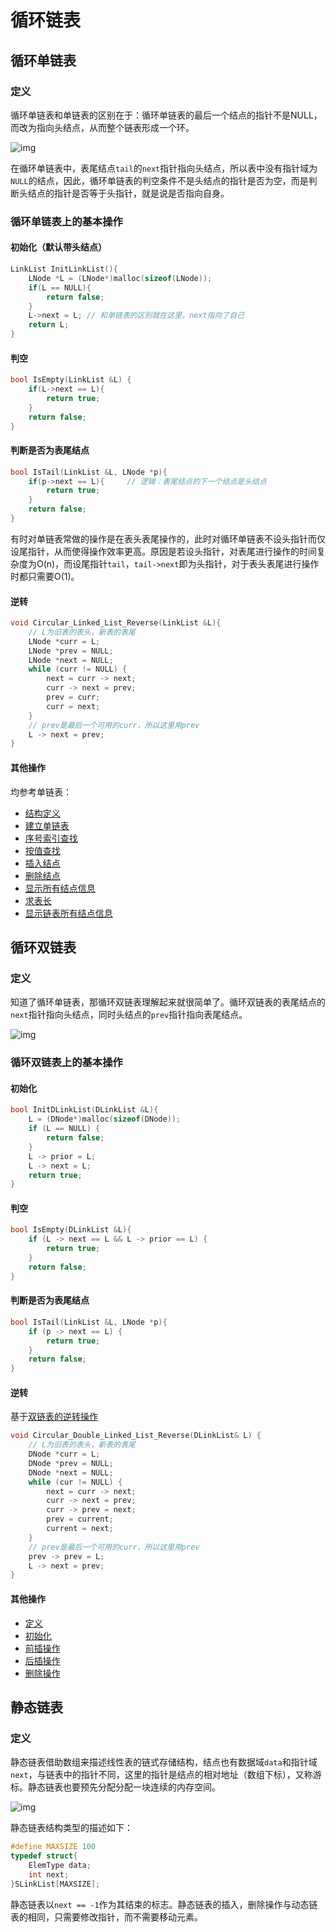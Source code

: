 # 循环链表

## 循环单链表

### 定义

循环单链表和单链表的区别在于：循环单链表的最后一个结点的指针不是NULL，而改为指向头结点，从而整个链表形成一个环。

![img](https://img.sped0nwen.com/image/2023/06/03/ns7r8v-0.webp)

在循环单链表中，表尾结点`tail`的`next`指针指向头结点，所以表中没有指针域为`NULL`的结点，因此，循环单链表的判空条件不是头结点的指针是否为空，而是判断头结点的指针是否等于头指针，就是说是否指向自身。

### 循环单链表上的基本操作

#### 初始化（默认带头结点）

```c
LinkList InitLinkList(){
    LNode *L = (LNode*)malloc(sizeof(LNode));
    if(L == NULL){
        return false;
    }
    L->next = L; // 和单链表的区别就在这里，next指向了自己
    return L;
}
```

#### 判空

```c
bool IsEmpty(LinkList &L) {
    if(L->next == L){
        return true;
    }
    return false;
}
```

#### 判断是否为表尾结点

```c
bool IsTail(LinkList &L, LNode *p){
    if(p->next == L){     // 逻辑：表尾结点的下一个结点是头结点
        return true;
    }
    return false;
}
```

有时对单链表常做的操作是在表头表尾操作的，此时对循环单链表不设头指针而仅设尾指针，从而使得操作效率更高。原因是若设头指针，对表尾进行操作的时间复杂度为O(n)，而设尾指针`tail`，`tail->next`即为头指针，对于表头表尾进行操作时都只需要O(1)。

#### 逆转

```c
void Circular_Linked_List_Reverse(LinkList &L){
    // L为旧表的表头，新表的表尾
    LNode *curr = L;
    LNode *prev = NULL;
    LNode *next = NULL;
    while (curr != NULL) {
        next = curr -> next;
        curr -> next = prev;
        prev = curr;
        curr = next;
    }
    // prev是最后一个可用的curr，所以这里用prev
    L -> next = prev;
}
```



#### 其他操作

均参考单链表：

* [结构定义](./linked_list.md#定义)
* [建立单链表](./linked_list.md#建立单链表)
* [序号索引查找](./linked_list.md#序号索引查找)
* [按值查找](./linked_list.md#按值查找)
* [插入结点](./linked_list.md#插入结点)
* [删除结点](./linked_list.md#删除结点)
* [显示所有结点信息](./linked_list.md#显示链表所有结点信息)
* [求表长](./linked_list.md#求表长)
* [显示链表所有结点信息](./linked_list.md#显示链表所有结点信息)

## 循环双链表

### 定义

知道了循环单链表，那循环双链表理解起来就很简单了。循环双链表的表尾结点的`next`指针指向头结点，同时头结点的`prev`指针指向表尾结点。

![img](https://img.sped0nwen.com/image/2023/06/03/nxt9vi-0.webp)

### 循环双链表上的基本操作

#### 初始化

```c
bool InitDLinkList(DLinkList &L){
    L = (DNode*)malloc(sizeof(DNode));
    if (L == NULL) {
        return false;
    }
    L -> prior = L;
    L -> next = L;
    return true;
}
```

#### 判空

```c
bool IsEmpty(DLinkList &L){
    if (L -> next == L && L -> prior == L) {
        return true;
    }
    return false;
}
```

#### 判断是否为表尾结点

```c
bool IsTail(LinkList &L, LNode *p){
    if (p -> next == L) {
        return true;
    }
    return false;
}
```

#### 逆转

基于[双链表的逆转操作](./double_linked_list.md#逆转)

```c
void Circular_Double_Linked_List_Reverse(DLinkList& L) {
    // L为旧表的表头，新表的表尾
    DNode *curr = L;
    DNode *prev = NULL;
    DNode *next = NULL;
    while (cur != NULL) {
    	next = curr -> next;
        curr -> next = prev;
        curr -> prev = next;
        prev = current;
        current = next;
    }
    // prev是最后一个可用的curr，所以这里用prev
    prev -> prev = L;
    L -> next = prev;
}
```

#### 其他操作

* [定义](./double_linked_list.md#定义)
* [初始化](./double_linked_list.md#初始化)
* [前插操作](./double_linked_list.md#前插操作)
* [后插操作](./double_linked_list.md#后插操作)
* [删除操作](./double_linked_list.md#删除操作)

## 静态链表

### 定义

静态链表借助数组来描述线性表的链式存储结构，结点也有数据域`data`和指针域`next`，与链表中的指针不同，这里的指针是结点的相对地址（数组下标），又称游标。静态链表也要预先分配分配一块连续的内存空间。

![img](https://img.sped0nwen.com/image/2023/06/03/otv1q3-0.webp)

静态链表结构类型的描述如下：

```c
#define MAXSIZE 100
typedef struct{
    ElemType data;
    int next;
}SLinkList[MAXSIZE];
```

静态链表以`next == -1`作为其结束的标志。静态链表的插入，删除操作与动态链表的相同，只需要修改指针，而不需要移动元素。
